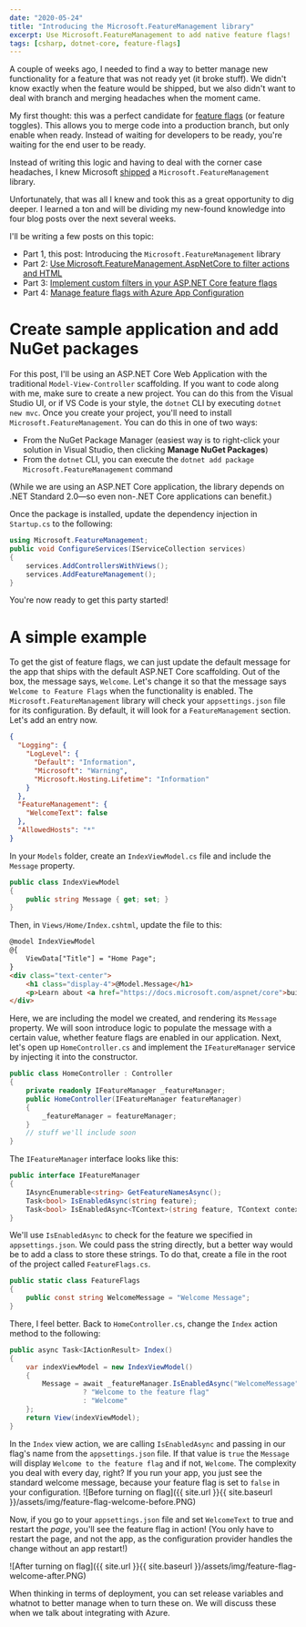 ```yaml
---
date: "2020-05-24"
title: "Introducing the Microsoft.FeatureManagement library"
excerpt: Use Microsoft.FeatureManagement to add native feature flags!
tags: [csharp, dotnet-core, feature-flags]
---
```


A couple of weeks ago, I needed to find a way to better manage new functionality for a feature that was not ready yet (it broke stuff). We didn't know exactly when the feature would be shipped, but we also didn't want to deal with branch and merging headaches when the moment came. 

My first thought: this was a perfect candidate for [feature flags](https://www.martinfowler.com/articles/feature-toggles.html) (or feature toggles). This allows you to merge code into a production branch, but only enable when ready. Instead of waiting for developers to be ready, you're waiting for the end user to be ready.

Instead of writing this logic and having to deal with the corner case headaches, I knew Microsoft [shipped](https://github.com/microsoft/FeatureManagement-Dotnet) a `Microsoft.FeatureManagement` library. 

Unfortunately, that was all I knew and took this as a great opportunity to dig deeper. I learned a ton and will be dividing my new-found knowledge into four blog posts over the next several weeks.

I'll be writing a few posts on this topic:

- Part 1, this post: Introducing the `Microsoft.FeatureManagement` library
- Part 2: [Use Microsoft.FeatureManagement.AspNetCore to filter actions and HTML](https://daveabrock.com/2020/05/30/introducing-feature-management-aspnetcore)
- Part 3: [Implement custom filters in your ASP.NET Core feature flags](https://daveabrock.com/2020/06/07/custom-filters-in-core-flags)
- Part 4: [Manage feature flags with Azure App Configuration](https://daveabrock.com/2020/06/17/use-feature-flags-azure-app-config)

# Create sample application and add NuGet packages

For this post, I'll be using an ASP.NET Core Web Application with the traditional `Model-View-Controller` scaffolding. If you want to code along with me, make sure to create a new project. You can do this from the Visual Studio UI, or if VS Code is your style, the `dotnet` CLI by executing `dotnet new mvc`.
Once you create your project, you'll need to install `Microsoft.FeatureManagement`. You can do this in one of two ways:

- From the NuGet Package Manager (easiest way is to right-click your solution in Visual Studio, then clicking **Manage NuGet Packages**)
- From the `dotnet` CLI, you can execute the `dotnet add package Microsoft.FeatureManagement` command

(While we are using an ASP.NET Core application, the library depends on .NET Standard 2.0—so even non-.NET Core applications can benefit.)

Once the package is installed, update the dependency injection in `Startup.cs` to the following:

```csharp
using Microsoft.FeatureManagement;
public void ConfigureServices(IServiceCollection services)
{
    services.AddControllersWithViews();
    services.AddFeatureManagement();
}
```

You're now ready to get this party started!

# A simple example

To get the gist of feature flags, we can just update the default message for the app that ships with the default ASP.NET Core scaffolding. Out of the box, the message says, `Welcome`. Let's change it so that the message says `Welcome to Feature Flags` when the functionality is enabled.
The `Microsoft.FeatureManagement` library will check your `appsettings.json` file for its configuration. By default, it will look for a `FeatureManagement` section. Let's add an entry now.

```json
{
  "Logging": {
    "LogLevel": {
      "Default": "Information",
      "Microsoft": "Warning",
      "Microsoft.Hosting.Lifetime": "Information"
    }
  },
  "FeatureManagement": {
    "WelcomeText": false
  },
  "AllowedHosts": "*"
}
```

In your `Models` folder, create an `IndexViewModel.cs` file and include the `Message` property.

```csharp
public class IndexViewModel
{
    public string Message { get; set; }
}
```

Then, in `Views/Home/Index.cshtml`, update the file to this:

```html
@model IndexViewModel
@{
    ViewData["Title"] = "Home Page";
}
<div class="text-center">
    <h1 class="display-4">@Model.Message</h1>
    <p>Learn about <a href="https://docs.microsoft.com/aspnet/core">building Web apps with ASP.NET Core</a>.</p>
</div>
```

Here, we are including the model we created, and rendering its `Message` property. We will soon introduce logic to populate the message with a certain value, whether feature flags are enabled in our application.
Next, let's open up `HomeController.cs` and implement the `IFeatureManager` service by injecting it into the constructor.

```csharp
public class HomeController : Controller
{
    private readonly IFeatureManager _featureManager;
    public HomeController(IFeatureManager featureManager)
    {
        _featureManager = featureManager;
    }
    // stuff we'll include soon
}
```

The `IFeatureManager` interface looks like this:

```csharp
public interface IFeatureManager
{
    IAsyncEnumerable<string> GetFeatureNamesAsync();
    Task<bool> IsEnabledAsync(string feature);
    Task<bool> IsEnabledAsync<TContext>(string feature, TContext context);
}
```

We'll use `IsEnabledAsync` to check for the feature we specified in `appsettings.json`. We could pass the string directly, but a better way would be to add a class to store these strings. To do that, create a file in the root of the project called `FeatureFlags.cs`.

```csharp
public static class FeatureFlags
{
    public const string WelcomeMessage = "Welcome Message";
}
```

There, I feel better. Back to `HomeController.cs`, change the `Index` action method to the following:

```csharp
public async Task<IActionResult> Index()
{
    var indexViewModel = new IndexViewModel()
    {
        Message = await _featureManager.IsEnabledAsync("WelcomeMessage")
                  ? "Welcome to the feature flag"
                  : "Welcome"
    };
    return View(indexViewModel);
}
```

In the `Index` view action, we are calling `IsEnabledAsync` and passing in our flag's name from the `appsettings.json` file. If that value is `true` the `Message` will display `Welcome to the feature flag` and if not, `Welcome`. The complexity you deal with every day, right?
If you run your app, you just see the standard welcome message, because your feature flag is set to `false` in your configuration.
![Before turning on flag]({{ site.url }}{{ site.baseurl }}/assets/img/feature-flag-welcome-before.PNG)

Now, if you go to your `appsettings.json` file and set `WelcomeText` to true and restart the *page*, you'll see the feature flag in action! (You only have to restart the page, and not the app, as the configuration provider handles the change without an app restart!)

![After turning on flag]({{ site.url }}{{ site.baseurl }}/assets/img/feature-flag-welcome-after.PNG)

When thinking in terms of deployment, you can set release variables and whatnot to better manage when to turn these on. We will discuss these when we talk about integrating with Azure.
